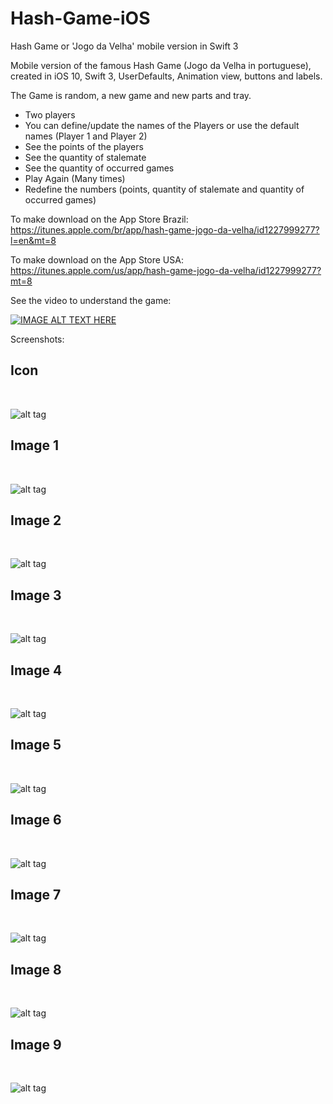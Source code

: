 # Hash-Game-iOS

Hash Game or 'Jogo da Velha' mobile version in Swift 3

Mobile version of the famous Hash Game (Jogo da Velha in portuguese), created in iOS 10, Swift 3, UserDefaults, Animation view, buttons and labels.

The Game is random, a new game and new parts and tray.

- Two players
- You can define/update the names of the Players or use the default names (Player 1 and Player 2)
- See the points of the players
- See the quantity of stalemate
- See the quantity of occurred games
- Play Again (Many times)
- Redefine the numbers (points, quantity of stalemate and quantity of occurred games)

To make download on the App Store Brazil:
https://itunes.apple.com/br/app/hash-game-jogo-da-velha/id1227999277?l=en&mt=8

To make download on the App Store USA:
https://itunes.apple.com/us/app/hash-game-jogo-da-velha/id1227999277?mt=8

See the video to understand the game:

[![IMAGE ALT TEXT HERE](https://img.youtube.com/vi/kLNy2QILl6w/0.jpg)](https://www.youtube.com/watch?v=kLNy2QILl6w)


Screenshots:

<h2>Icon</h2><br>

![alt tag](https://github.com/kesleyribeiro/Hash-Game-iOS/blob/master/Images/Icons/180%20-%20iPhone%206%20Plus.png)

<h2>Image 1</h2><br>

![alt tag](https://github.com/kesleyribeiro/Hash-Game-iOS/blob/master/Screen%20shot/1.png)

<h2>Image 2</h2><br>

![alt tag](https://github.com/kesleyribeiro/Hash-Game-iOS/blob/master/Screen%20shot/2.png)

<h2>Image 3</h2><br>

![alt tag](https://github.com/kesleyribeiro/Hash-Game-iOS/blob/master/Screen%20shot/3.png)

<h2>Image 4</h2><br>

![alt tag](https://github.com/kesleyribeiro/Hash-Game-iOS/blob/master/Screen%20shot/4.png)

<h2>Image 5</h2><br>

![alt tag](https://github.com/kesleyribeiro/Hash-Game-iOS/blob/master/Screen%20shot/5.png)

<h2>Image 6</h2><br>

![alt tag](https://github.com/kesleyribeiro/Hash-Game-iOS/blob/master/Screen%20shot/6.png)

<h2>Image 7</h2><br>

![alt tag](https://github.com/kesleyribeiro/Hash-Game-iOS/blob/master/Screen%20shot/7.png)

<h2>Image 8</h2><br>

![alt tag](https://github.com/kesleyribeiro/Hash-Game-iOS/blob/master/Screen%20shot/8.png)

<h2>Image 9</h2><br>

![alt tag](https://github.com/kesleyribeiro/Hash-Game-iOS/blob/master/Screen%20shot/9.png)
